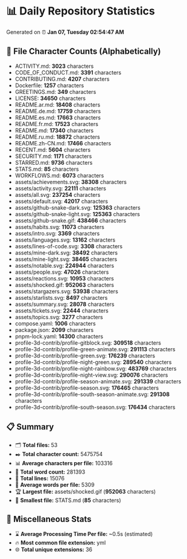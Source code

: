 # 📊 Daily Repository Statistics
Generated on ⏰ **Jan 07, Tuesday 02:54:47 AM**

## 📂 File Character Counts (Alphabetically)
- ACTIVITY.md: **3023** characters
- CODE_OF_CONDUCT.md: **3391** characters
- CONTRIBUTING.md: **4207** characters
- Dockerfile: **1257** characters
- GREETINGS.md: **349** characters
- LICENSE: **34650** characters
- README.ar.md: **18408** characters
- README.de.md: **17759** characters
- README.es.md: **17663** characters
- README.fr.md: **17523** characters
- README.md: **17340** characters
- README.ru.md: **18872** characters
- README.zh-CN.md: **17466** characters
- RECENT.md: **5604** characters
- SECURITY.md: **1171** characters
- STARRED.md: **9736** characters
- STATS.md: **85** characters
- WORKFLOWS.md: **6073** characters
- assets/achievements.svg: **38308** characters
- assets/activity.svg: **22111** characters
- assets/all.svg: **237254** characters
- assets/default.svg: **42017** characters
- assets/github-snake-dark.svg: **125363** characters
- assets/github-snake-light.svg: **125363** characters
- assets/github-snake.gif: **438466** characters
- assets/habits.svg: **11073** characters
- assets/intro.svg: **3369** characters
- assets/languages.svg: **13162** characters
- assets/lines-of-code.svg: **3308** characters
- assets/mine-dark.svg: **38492** characters
- assets/mine-light.svg: **38465** characters
- assets/notable.svg: **224944** characters
- assets/people.svg: **47026** characters
- assets/reactions.svg: **10953** characters
- assets/shocked.gif: **952063** characters
- assets/stargazers.svg: **53938** characters
- assets/starlists.svg: **8497** characters
- assets/summary.svg: **28078** characters
- assets/tickets.svg: **22444** characters
- assets/topics.svg: **3277** characters
- compose.yaml: **1006** characters
- package.json: **2099** characters
- pnpm-lock.yaml: **14300** characters
- profile-3d-contrib/profile-gitblock.svg: **309518** characters
- profile-3d-contrib/profile-green-animate.svg: **291113** characters
- profile-3d-contrib/profile-green.svg: **176239** characters
- profile-3d-contrib/profile-night-green.svg: **289540** characters
- profile-3d-contrib/profile-night-rainbow.svg: **483769** characters
- profile-3d-contrib/profile-night-view.svg: **290076** characters
- profile-3d-contrib/profile-season-animate.svg: **291339** characters
- profile-3d-contrib/profile-season.svg: **176465** characters
- profile-3d-contrib/profile-south-season-animate.svg: **291308** characters
- profile-3d-contrib/profile-south-season.svg: **176434** characters

## 📋 Summary
- 🗂️ **Total files:** 53
- ✒️ **Total character count:** 5475754
- 📊 **Average characters per file:** 103316
- 📝 **Total word count:** 281393
- 🧾 **Total lines:** 15076
- 📐 **Average words per file:** 5309
- 🏆 **Largest file:** assets/shocked.gif (**952063** characters)
- 🥉 **Smallest file:** STATS.md (**85** characters)

## 🌟 Miscellaneous Stats
- ⌛ **Average Processing Time Per file:** ~0.5s (estimated)
- 🔥 **Most common file extension:** yml
- 🌐 **Total unique extensions:** 36
